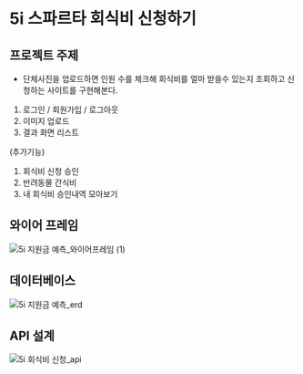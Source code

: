 # 5i 스파르타 회식비 신청하기

## 프로젝트 주제
* 단체사진을 업로드하면 인원 수를 체크해 회식비를 얼마 받을수 있는지 조회하고 신청하는 사이트를 구현해본다.
1. 로그인 / 회원가입 / 로그아웃
2. 이미지 업로드 
3. 결과 화면 리스트 

(추가기능)
1. 회식비 신청 승인
2. 반려동물 간식비
3. 내 회식비 승인내역 모아보기


## 와이어 프레임
![5i 지원금 예측_와이어프레임 (1)](https://user-images.githubusercontent.com/113044908/196099912-988f773b-4b33-4c65-aa54-a4eb1e72e4c7.PNG)


## 데이터베이스

![5i 지원금 예측_erd](https://user-images.githubusercontent.com/113044908/196095413-6c867f33-0549-4aea-b1ba-b8aebb27f89c.PNG)


## API 설계
![5i 회식비 신청_api](https://user-images.githubusercontent.com/113044908/196100488-8e03ca7b-30c2-4f79-93ff-fe14b5e251b6.PNG)
